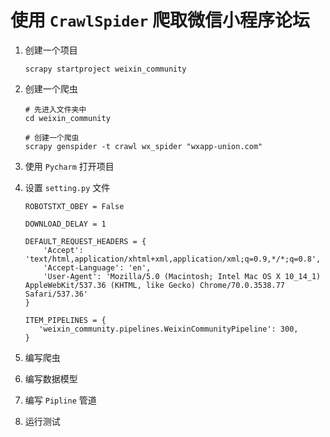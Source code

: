 # 使用 `CrawlSpider` 爬取微信小程序论坛
1. 创建一个项目

   ```
   scrapy startproject weixin_community
   ```

2. 创建一个爬虫

   ```
   # 先进入文件夹中
   cd weixin_community
   
   # 创建一个爬虫
   scrapy genspider -t crawl wx_spider "wxapp-union.com"
   ```

3. 使用 `Pycharm` 打开项目

4. 设置 `setting.py` 文件

   ```
   ROBOTSTXT_OBEY = False
   
   DOWNLOAD_DELAY = 1
   
   DEFAULT_REQUEST_HEADERS = {
       'Accept': 'text/html,application/xhtml+xml,application/xml;q=0.9,*/*;q=0.8',
       'Accept-Language': 'en',
       'User-Agent': 'Mozilla/5.0 (Macintosh; Intel Mac OS X 10_14_1) AppleWebKit/537.36 (KHTML, like Gecko) Chrome/70.0.3538.77 Safari/537.36'
   }
   
   ITEM_PIPELINES = {
      'weixin_community.pipelines.WeixinCommunityPipeline': 300,
   }
   ```

5. 编写爬虫

6. 编写数据模型

7. 编写 `Pipline` 管道

8. 运行测试



